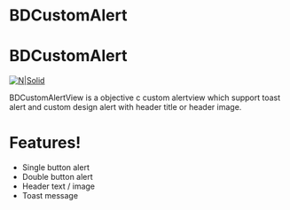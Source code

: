 # BDCustomAlert
# BDCustomAlert
[![N|Solid](https://ibb.co/gJdnTa)](https://ibb.co/gJdnTa)


BDCustomAlertView is a objective c custom alertview which support toast alert and custom design alert with header title or header image.
# Features!
- Single button alert
- Double button alert
- Header text / image
- Toast message
